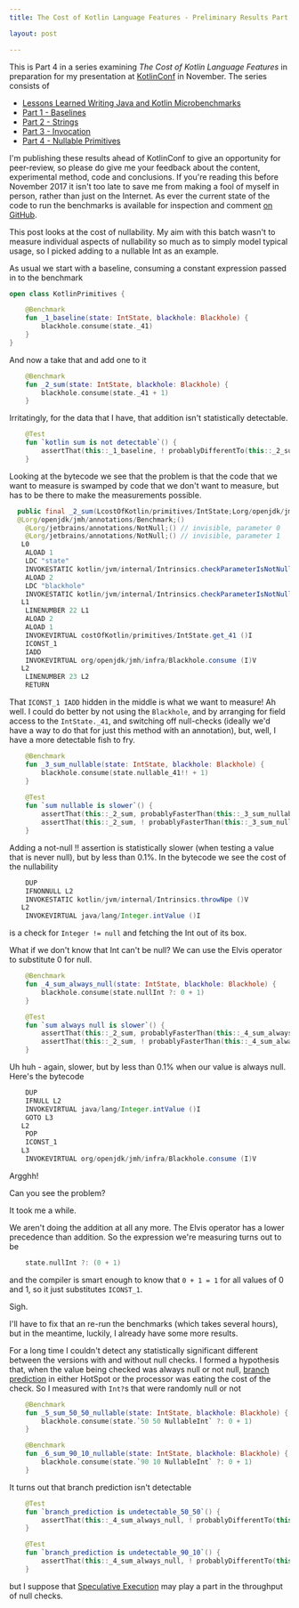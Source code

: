 ```yaml
---
title: The Cost of Kotlin Language Features - Preliminary Results Part 4 - Nullable Primitives

layout: post

---
```

This is Part 4 in a series examining *The Cost of Kotlin Language Features* in preparation for my presentation at [KotlinConf](http://kotlinconf.com) in November. The series consists of 

* [Lessons Learned Writing Java and Kotlin Microbenchmarks](benchmarks.html)
* [Part 1 - Baselines](cost-of-kotlin-preliminary-results-part1-baselines.html)
* [Part 2 - Strings](cost-of-kotlin-preliminary-results-part2-strings.html)
* [Part 3 - Invocation](cost-of-kotlin-preliminary-results-part3-invocation.html)
* [Part 4 - Nullable Primitives](cost-of-kotlin-preliminary-results-part-4-nullable-primitives.html)

I'm publishing these results ahead of KotlinConf to give an opportunity for peer-review, so please do give me your feedback about the content, experimental method, code and conclusions. If you're reading this before November 2017 it isn't too late to save me from making a fool of myself in person, rather than just on the Internet. As ever the current state of the code to run the benchmarks is available for inspection and comment [on GitHub](https://github.com/dmcg/kostings).
 
This post looks at the cost of nullability. My aim with this batch wasn't to measure individual aspects of nullability so much as to simply model typical usage, so I picked adding to a nullable Int as an example.  
   
As usual we start with a baseline, consuming a constant expression passed in to the benchmark

```kotlin
open class KotlinPrimitives {

    @Benchmark
    fun _1_baseline(state: IntState, blackhole: Blackhole) {
        blackhole.consume(state._41)
    }
}
```

And now a take that and add one to it

```kotlin
    @Benchmark
    fun _2_sum(state: IntState, blackhole: Blackhole) {
        blackhole.consume(state._41 + 1)
    }
```

Irritatingly, for the data that I have, that addition isn't statistically detectable.

```kotlin
    @Test
    fun `kotlin sum is not detectable`() {
        assertThat(this::_1_baseline, ! probablyDifferentTo(this::_2_sum))
    }
```

Looking at the bytecode we see that the problem is that the code that we want to measure is swamped by code that we don't want to measure, but has to be there to make the measurements possible.

```java
  public final _2_sum(LcostOfKotlin/primitives/IntState;Lorg/openjdk/jmh/infra/Blackhole;)V
  @Lorg/openjdk/jmh/annotations/Benchmark;()
    @Lorg/jetbrains/annotations/NotNull;() // invisible, parameter 0
    @Lorg/jetbrains/annotations/NotNull;() // invisible, parameter 1
   L0
    ALOAD 1
    LDC "state"
    INVOKESTATIC kotlin/jvm/internal/Intrinsics.checkParameterIsNotNull (Ljava/lang/Object;Ljava/lang/String;)V
    ALOAD 2
    LDC "blackhole"
    INVOKESTATIC kotlin/jvm/internal/Intrinsics.checkParameterIsNotNull (Ljava/lang/Object;Ljava/lang/String;)V
   L1
    LINENUMBER 22 L1
    ALOAD 2
    ALOAD 1
    INVOKEVIRTUAL costOfKotlin/primitives/IntState.get_41 ()I
    ICONST_1
    IADD
    INVOKEVIRTUAL org/openjdk/jmh/infra/Blackhole.consume (I)V
   L2
    LINENUMBER 23 L2
    RETURN
```

That `ICONST_1 IADD` hidden in the middle is what we want to measure! Ah well. I could do better by not using the `Blackhole`, and by arranging for field access to the `IntState._41`, and switching off null-checks (ideally we'd have a way to do that for just this method with an annotation), but, well, I have a more detectable fish to fry.

```kotlin
    @Benchmark
    fun _3_sum_nullable(state: IntState, blackhole: Blackhole) {
        blackhole.consume(state.nullable_41!! + 1)
    }
    
    @Test
    fun `sum nullable is slower`() {
        assertThat(this::_2_sum, probablyFasterThan(this::_3_sum_nullable))
        assertThat(this::_2_sum, ! probablyFasterThan(this::_3_sum_nullable, byAFactorOf = 0.001))
    }    
```

Adding a not-null !! assertion is statistically slower (when testing a value that is never null), but by less than 0.1%. In the bytecode we see the cost of the nullability

```java
    DUP
    IFNONNULL L2
    INVOKESTATIC kotlin/jvm/internal/Intrinsics.throwNpe ()V
   L2
    INVOKEVIRTUAL java/lang/Integer.intValue ()I
```

is a check for `Integer != null` and fetching the Int out of its box.

What if we don't know that Int can't be null? We can use the Elvis operator to substitute 0 for null. 

```kotlin
    @Benchmark
    fun _4_sum_always_null(state: IntState, blackhole: Blackhole) {
        blackhole.consume(state.nullInt ?: 0 + 1)
    }

    @Test
    fun `sum always null is slower`() {
        assertThat(this::_2_sum, probablyFasterThan(this::_4_sum_always_null))
        assertThat(this::_2_sum, ! probablyFasterThan(this::_4_sum_always_null, byAFactorOf = 0.001))
    }
```

Uh huh - again, slower, but by less than 0.1% when our value is always null. Here's the bytecode

```java
    DUP
    IFNULL L2
    INVOKEVIRTUAL java/lang/Integer.intValue ()I
    GOTO L3
   L2
    POP
    ICONST_1
   L3
    INVOKEVIRTUAL org/openjdk/jmh/infra/Blackhole.consume (I)V

```

Argghh! 

Can you see the problem?

It took me a while.

We aren't doing the addition at all any more. The Elvis operator has a lower precedence than addition. So the expression we're measuring turns out to be

```kotlin
    state.nullInt ?: (0 + 1)
```

and the compiler is smart enough to know that `0 + 1 = 1` for all values of 0 and 1, so it just substitutes `ICONST_1`.

Sigh.

I'll have to fix that an re-run the benchmarks (which takes several hours), but in the meantime, luckily, I already have some more results.

For a long time I couldn't detect any statistically significant different between the versions with and without null checks. I formed a hypothesis that, when the value being checked was always null or not null, [branch prediction](https://en.wikipedia.org/wiki/Branch_predictor) in either HotSpot or the processor was eating the cost of the check. So I measured with `Int?`s that were randomly null or not

```kotlin
    @Benchmark
    fun _5_sum_50_50_nullable(state: IntState, blackhole: Blackhole) {
        blackhole.consume(state.`50 50 NullableInt` ?: 0 + 1)
    }

    @Benchmark
    fun _6_sum_90_10_nullable(state: IntState, blackhole: Blackhole) {
        blackhole.consume(state.`90 10 NullableInt` ?: 0 + 1)
    }
```

It turns out that branch prediction isn't detectable

```kotlin
    @Test
    fun `branch_prediction is undetectable_50_50`() {
        assertThat(this::_4_sum_always_null, ! probablyDifferentTo(this::_5_sum_50_50_nullable))
    }

    @Test
    fun `branch_prediction is undetectable_90_10`() {
        assertThat(this::_4_sum_always_null, ! probablyDifferentTo(this::_6_sum_90_10_nullable))
    }
```

but I suppose that [Speculative Execution](https://en.wikipedia.org/wiki/Speculative_execution) may play a part in the throughput of null checks.  









